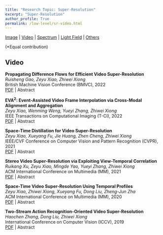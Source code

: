 ```yaml
---
title: "Research Topic: Super-Resolution"
excerpt: "Super-Resolution"
author_profile: True
permalink: /low-level/sr-video.html
---
```


[Image](/low-level/sr-image) |
[Video](/low-level/sr-video) |
[Spectrum](/low-level/sr-spectrum) |
[Light Field](/low-level/sr-light-field) |
[Others](/low-level/sr-other)

(\*Equal contribution)


## Video

**Propagating Difference Flows for Efficient Video Super-Resolution** <br>
*Ruisheng Gao, Zeyu Xiao, Zhiwei Xiong* <br>
<span><pub>British Machine Vision Conference (BMVC), 2022</pub></span> <br>
[PDF](https://bmvc2022.mpi-inf.mpg.de/0060.pdf) |
<a onclick='expandABS("gao22")'> Abstract </a>
<div style="display: none;" class=abs id="gao22"><br>
Recent years have witnessed the advancement of video super-resolution (VSR) with elaborately-designed multi-frame alignment and space-time fusion/refinement techniques. However, both techniques require heavy computational burden and memory consumption, hindering existing VSR networks from being deployed on resource-constrained platforms (e.g., smartphones and wearable devices). In this paper, we propose an efficient and lightweight VSR network with two special designs. First, we propose a novelmotion propagation scheme which propagates difference flowsfor efficient feature alignment. The difference flow is sparse and computational-friendly which focuses on texture details. After estimating the preliminary difference flow with an initial motion estimator, we then design an adaptive motion modification module for frame-pair wise adaptation through bidirectional propagation. Second, a dense feature distillation module is designed for further refining the aligned features efficiently. Thanks to both designs, ournetwork achieves comparable performance with state-of-the-art VSR methods while enjoying a clear advantage in model size and computational efficiency
</div>

**EVA$^{2}$: Event-Assisted Video Frame Interpolation via Cross-Modal Alignment and Aggregation** <br>
*Zeyu Xiao, Wenming Weng, Yueyi Zhang, Zhiwei Xiong* <br>
<span><pub>IEEE Transactions on Computational Imaging (T-CI), 2022</pub></span> <br>
[PDF](https://ieeexplore.ieee.org/document/9982428/) |
<a onclick='expandABS("xiao22")'> Abstract </a>
<div style="display: none;" class=abs id="xiao22"><br>
We consider the problem of event-assisted video frame interpolation (VFI), a new track for VFI, by introducing the event data, a novel sensing modality, into the process of generating intermediate frames from low-frame-rate videos. This new track challenges existing methods in two aspects: (1) how to utilize the event data to align boundary keyframes to intermediate ones, especially when there are corruptions in scenes ( e.g. , non-uniform motion, object occlusions, and illumination changes); (2) how to effectively utilize and aggregate cross-modal information for further mitigating corruptions and refining details. In this paper, we propose a novel E vent-assisted V FI method with cross-modal A lignment and A ggregation, termed EVA2 , to address these challenges. First, to handle corruptions during alignment, we devise the cross-modal Event-Guided Alignment (EGA) module, in which the intermediate frames are aligned at both the feature and the image levels. The alignment operation in the EGA module is guided by the offset maps generated from the event data and information extracted from the input boundary keyframes. Second, we propose the cross-modal Event-aware Dynamic Aggregation (EDA) module, in which the event-aware dynamic convolution operation is applied to aggregate the event data with the aligned results adaptively for further improvements. Extensive experiments on both synthetic and real-world datasets validate the effectiveness of our EVA2 .
</div>


**Space-Time Distillation for Video Super-Resolution** <br>
*Zeyu Xiao, Xueyang Fu, Jie Huang, Zhen Cheng, Zhiwei Xiong* <br>
<span><pub>IEEE/CVF Conference on Computer Vision and Pattern Recognition (CVPR), 2021</pub></span> <br> 
[PDF](https://openaccess.thecvf.com/content/CVPR2021/html/Xiao_Space-Time_Distillation_for_Video_Super-Resolution_CVPR_2021_paper) |
<a onclick='expandABS("xiao21")'> Abstract </a>
<div style="display: none;" class=abs id="xiao21"><br>
Compact video super-resolution (VSR) networks can be easily deployed on resource-limited devices, e.g., smart-phones and wearable devices, but have considerable performance gaps compared with complicated VSR networks that require a large amount of computing resources. In this paper, we aim to improve the performance of compact VSR networks without changing their original architectures, through a knowledge distillation approach that transfers knowledge from a complicated VSR network to a compact one. Specifically, we propose a space-time distillation (STD) scheme to exploit both spatial and temporal knowledge in the VSR task. For space distillation, we extract spatial attention maps that hints the high-frequency video content from both networks, which are further used for transferring spatial modeling ability. For time distillation, we narrow the performance gap between compact models and complicated models by distilling the feature similarity of the temporal memory cells, which is encoded from the sequence of feature maps generated in the training clips using ConvLSTM. During the training process, STD can be easily incorporated into any network without changing the original network architecture. Experimental results on standard benchmarks demonstrate that, in resource-constrained situations, the proposed method notably improve the performance of existing VSR networks without increasing the inference time.
</div>



**Stereo Video Super-Resolution via Exploiting View-Temporal Correlation** <br>
*Ruikang Xu, Zeyu Xiao, Mingde Yao, Yueyi Zhang, Zhiwei Xiong* <br>
<span><pub>ACM International Conference on Multimedia (MM), 2021</pub></span> <br>
[PDF](https://dl.acm.org/doi/10.1145/3474085.3475189) |
<a onclick='expandABS("xu21")'> Abstract </a>
<div style="display: none;" class=abs id="xu21"><br>
Stereo Video Super-Resolution (StereoVSR) aims to generate high-resolution video steams from two low-resolution videos under stereo settings. Existing video super-resolution and stereo image super-resolution techniques can be extended to tackle the StereoVSR task, yet they cannot make full use of the multi-view and temporal information to achieve satisfactory performance. In this paper, we propose a novel Stereo Video Super-Resolution Network (SVSRNet) to fulfill the StereoVSR task via exploiting view-temporal correlations. First, we devise a view-temporal attention module (VTAM) to integrate the information of cross-time-cross-view for constructing high-resolution stereo videos. Second, we propose a spatial-temporal fusion module (STFM), which aggregates the information across time in intra-view to emphasize important features for subsequent restoration. In addition, we design a view-temporal consistency loss function to enforce consistency constraint of superresolved stereo videos. Comprehensive experimental results demonstrate that our method generates superior results.
</div>



**Space-Time Video Super-Resolution Using Temporal Profiles** <br>
*Zeyu Xiao, Zhiwei Xiong, Xueyang Fu, Dong Liu, Zheng-Jun Zha* <br>
<span><pub>ACM International Conference on Multimedia (MM), 2020</pub></span> <br>
[PDF](https://dl.acm.org/doi/10.1145/3394171.3413667) |
<a onclick='expandABS("xiao20")'> Abstract </a>
<div style="display: none;" class=abs id="xiao20"><br>
In this paper, we propose a novel space-time video super-resolution method, which aims to recover a high-frame-rate and high-resolution video from its low-frame-rate and low-resolution observation. Existing solutions seldom consider the spatial-temporal correlation and the long-term temporal context simultaneously and thus are limited in the restoration performance. Inspired by the epipolar-plane image used in multi-view computer vision tasks, we first propose the concept of temporal-profile super-resolution to directly exploit the spatial-temporal correlation in the long-term temporal context. Then, we specifically design a feature shuffling module for spatial retargeting and spatial-temporal information fusion, which is followed by a refining module for artifacts alleviation and detail enhancement. Different from existing solutions, our method does not require any explicit or implicit motion estimation, making it lightweight and flexible to handle any number of input frames. Comprehensive experimental results demonstrate that our method not only generates superior space-time video super-resolution results but also retains competitive implementation efficiency.
</div>



**Two-Stream Action Recognition-Oriented Video Super-Resolution** <br>
*Haochen Zhang, Dong Liu, Zhiwei Xiong* <br>
<span><pub>International Conference on Computer Vision (ICCV), 2019</pub></span> <br>
[PDF](http://openaccess.thecvf.com/content_ICCV_2019/papers/Zhang_Two-Stream_Action_Recognition-Oriented_Video_Super-Resolution_ICCV_2019_paper.pdf) |
<a onclick='expandABS("zhang19")'> Abstract </a>
<div style="display: none;" class=abs id="zhang19"><br>
We study the video super-resolution (SR) problem for facilitating video analytics tasks, e.g. action recognition, instead of for visual quality. The popular action recognition methods based on convolutional networks, exemplified by two-stream networks, are not directly applicable on video of low spatial resolution. This can be remedied by performing video SR prior to recognition, which motivates us to improve the SR procedure for recognition accuracy. Tailored for two-stream action recognition networks, we propose two video SR methods for the spatial and temporal streams respectively. On the one hand, we observe that regions with action are more important to recognition, and we propose an optical-flow guided weighted mean-squared-error loss for our spatial-oriented SR (SoSR) network to emphasize the reconstruction of moving objects. On the other hand, we observe that existing video SR methods incur temporal discontinuity between frames, which also worsens the recognition accuracy, and we propose a siamese network for our temporal-oriented SR (ToSR) training that emphasizes the temporal continuity between consecutive frames. We perform experiments using two state-of-the-art action recognition networks and two well-known datasets--UCF101 and HMDB51. Results demonstrate the effectiveness of our proposed SoSR and ToSR in improving recognition accuracy.
</div>


